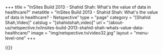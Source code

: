 +++
title = "InSites Build 2013 - Shahid Shah: What's the value of data in healthcare?"
metatitle = "InSites Build 2013 - Shahid Shah: What's the value of data in healthcare? - Netspective"
type = "page"
category = "[Shahid Shah,Video]"
catslug = "[shahidshah,video]"
url = "/about-us/netspective.tv/insites-build-2013-shahid-shah-whats-value-data-healthcare/"
image = "img/netspective.tv/video32.jpg"
layout = "menu-level-one"
+++

{{<youtube MKNppDY1CCg>}}

